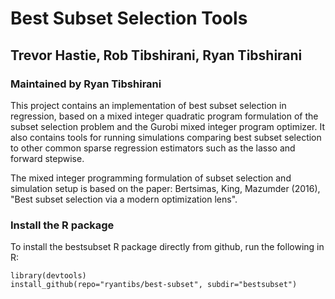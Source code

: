 # Best Subset Selection Tools
## Trevor Hastie, Rob Tibshirani, Ryan Tibshirani
### Maintained by Ryan Tibshirani

This project contains an implementation of best subset selection in
regression, based on a mixed integer quadratic program formulation of
the subset selection problem and the Gurobi mixed integer program 
optimizer. It also contains tools for running simulations comparing
best subset selection to other common sparse regression estimators
such as the lasso and forward stepwise.

The mixed integer programming formulation of subset selection and
simulation setup is based on the paper: Bertsimas, King, Mazumder
(2016), "Best subset selection via a modern optimization lens".

### Install the R package

To install the bestsubset R package directly from github, run the
following in R: 

```{r}
library(devtools)
install_github(repo="ryantibs/best-subset", subdir="bestsubset")
```
